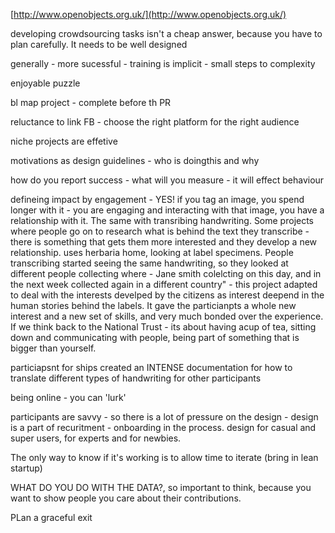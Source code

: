 [http://www.openobjects.org.uk/](http://www.openobjects.org.uk/)

developing crowdsourcing tasks isn't a cheap answer, because you have to plan carefully. It needs to be well designed

generally - more sucessful - training is implicit - small steps to complexity

enjoyable puzzle

bl map project - complete before th PR

reluctance to link FB - choose the right platform for the right audience

niche projects are effetive

motivations as design guidelines - who is doingthis and why

how do you report success - what will you measure - it will effect behaviour

defineing impact by engagement - YES! if you tag an image, you spend longer with it - you are engaging and interacting with that image, you have a relationship with it. The same with transribing handwriting. Some projects where people go on to research what is behind the text they transcribe - there is something that gets them more interested and they develop a new relationship.
uses herbaria home, looking at label specimens. People transcribing started seeing the same handwriting, so they looked at different people collecting where - Jane smith colelcting on this day, and in the next week collected again in a different country" - this project adapted to deal with the interests develped by the citizens as interest deepend in the human stories behind the labels. It gave the particianpts a whole new interest and a new set of skills, and very much bonded over the experience. If we think back to the National Trust - its about having acup of tea, sitting down and communicating with people, being part of something that is bigger than yourself.


particiapsnt for ships created an INTENSE documentation for how to translate different types of handwriting for other participants


being online - you can 'lurk'


participants are savvy - so there is a lot of pressure on the design - design is a part of recuritment - onboarding in the process.
design for casual and super users, for experts and for newbies.

The only way to know if it's working is to allow time to iterate (bring in lean startup)



WHAT DO YOU DO WITH THE DATA?, so important to think, because you want to show people you care about their contributions.

PLan a graceful exit